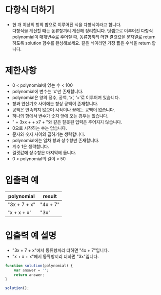 # 다항식 더하기
- 한 개 이상의 항의 합으로 이루어진 식을 다항식이라고 합니다.  
다항식을 계산할 때는 동류항끼리 계산해 정리합니다. 덧셈으로 이루어진 다항식 polynomial이 매개변수로 주어질 때,
동류항끼리 더한 결괏값을 문자열로 return 하도록 solution 함수를 완성해보세요. 같은 식이라면 가장 짧은 수식을 return 합니다.


# 제한사항
- 0 < polynomial에 있는 수 < 100
- polynomial에 변수는 'x'만 존재합니다.
- polynomial은 양의 정수, 공백, ‘x’, ‘+'로 이루어져 있습니다.
- 항과 연산기호 사이에는 항상 공백이 존재합니다.
- 공백은 연속되지 않으며 시작이나 끝에는 공백이 없습니다.
- 하나의 항에서 변수가 숫자 앞에 오는 경우는 없습니다.
- " + 3xx + + x7 + "와 같은 잘못된 입력은 주어지지 않습니다.
- 0으로 시작하는 수는 없습니다.
- 문자와 숫자 사이의 곱하기는 생략합니다.
- polynomial에는 일차 항과 상수항만 존재합니다.
- 계수 1은 생략합니다.
- 결괏값에 상수항은 마지막에 둡니다.
- 0 < polynomial의 길이 < 50


# 입출력 예
| polynomial | result |
| ---------- | ------ |
| "3x + 7 + x" | "4x + 7" |
| "x + x + x" | "3x" |

# 입출력 예 설명
- "3x + 7 + x"에서 동류항끼리 더하면 "4x + 7"입니다.
- "x + x + x"에서 동류항끼리 더하면 "3x"입니다.


```javascript
function solution(polynomial) {
    var answer = '';
    return answer;
}

solution();
```

